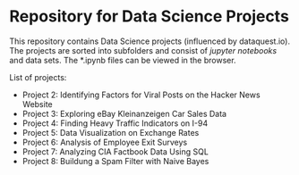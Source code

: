# Repository for Data Science Projects

This repository contains Data Science projects (influenced by dataquest.io).
The projects are sorted into subfolders and consist of *jupyter notebooks* and data sets.
The *.ipynb files can be viewed in the browser.

List of projects:

- Project 2: Identifying Factors for Viral Posts on the Hacker News Website
- Project 3: Exploring eBay Kleinanzeigen Car Sales Data
- Project 4: Finding Heavy Traffic Indicators on I-94
- Project 5: Data Visualization on Exchange Rates
- Project 6: Analysis of Employee Exit Surveys
- Project 7: Analyzing CIA Factbook Data Using SQL
- Project 8: Buildung a Spam Filter with Naive Bayes
